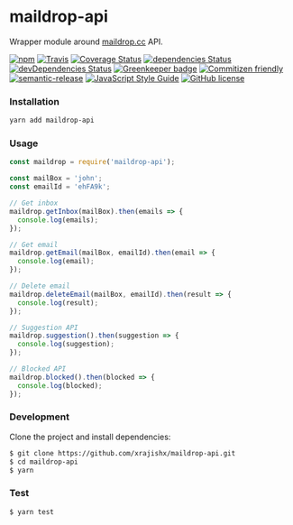 # maildrop-api

Wrapper module around [maildrop.cc](https://maildrop.cc) API.

[![npm](https://img.shields.io/npm/v/maildrop-api.svg)](https://www.npmjs.com/package/maildrop-api)
[![Travis](https://img.shields.io/travis/xrajishx/maildrop-api.svg)](https://travis-ci.org/xrajishx/maildrop-api)
[![Coverage Status](https://coveralls.io/repos/github/xrajishx/maildrop-api/badge.svg)](https://coveralls.io/github/xrajishx/maildrop-api)
[![dependencies Status](https://david-dm.org/xrajishx/maildrop-api/status.svg)](https://david-dm.org/xrajishx/maildrop-api)
[![devDependencies Status](https://david-dm.org/xrajishx/maildrop-api/dev-status.svg)](https://david-dm.org/xrajishx/maildrop-api?type=dev)
[![Greenkeeper badge](https://badges.greenkeeper.io/xrajishx/maildrop-api.svg)](https://greenkeeper.io/)
[![Commitizen friendly](https://img.shields.io/badge/commitizen-friendly-brightgreen.svg)](http://commitizen.github.io/cz-cli/)
[![semantic-release](https://img.shields.io/badge/%20%20%F0%9F%93%A6%F0%9F%9A%80-semantic--release-e10079.svg)](https://github.com/semantic-release/semantic-release)
[![JavaScript Style Guide](https://img.shields.io/badge/code_style-standard-brightgreen.svg)](https://standardjs.com)
[![GitHub license](https://img.shields.io/badge/license-MIT-blue.svg)](https://raw.githubusercontent.com/xrajishx/maildrop-api/master/LICENSE)

### Installation

```bash
yarn add maildrop-api
```
### Usage
```javascript
const maildrop = require('maildrop-api');

const mailBox = 'john';
const emailId = 'ehFA9k';

// Get inbox
maildrop.getInbox(mailBox).then(emails => {
  console.log(emails);
});

// Get email
maildrop.getEmail(mailBox, emailId).then(email => {
  console.log(email);
});

// Delete email
maildrop.deleteEmail(mailBox, emailId).then(result => {
  console.log(result);
});

// Suggestion API
maildrop.suggestion().then(suggestion => {
  console.log(suggestion);
});

// Blocked API
maildrop.blocked().then(blocked => {
  console.log(blocked);
});
```
### Development
Clone the project and install dependencies:
```bash
$ git clone https://github.com/xrajishx/maildrop-api.git
$ cd maildrop-api
$ yarn
```
### Test
```bash
$ yarn test
```
